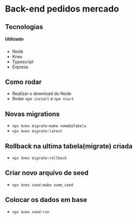 # Back-end pedidos mercado

## Tecnologias

##### Utilizado

  - Node
  - Knex
  - Typescript
  - Express

## Como rodar

- Realizar o download do Node
- Rodar `npm install` e `npm start`

## Novas migrations
- `npx knex migrate:make nomeDaTabela`
- `npx knex migrate:latest`

## Rollback na ultima tabela(migrate) criada
- `npx knex migrate:rollback`

## Criar novo arquivo de seed
- `npx knex seed:make nome_seed`

## Colocar os dados em base
- `npx knex seed:run`